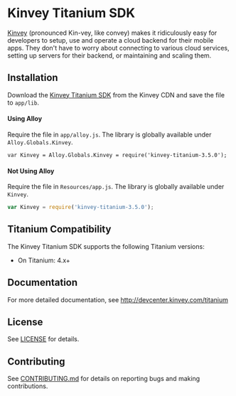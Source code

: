 # Kinvey Titanium SDK
[Kinvey](http://www.kinvey.com) (pronounced Kin-vey, like convey) makes it ridiculously easy for developers to setup, use and operate a cloud backend for their mobile apps. They don't have to worry about connecting to various cloud services, setting up servers for their backend, or maintaining and scaling them.

## Installation

Download the [Kinvey Titanium SDK](https://download.kinvey.com/js/kinvey-titanium-sdk-3.5.0.min.js) from the Kinvey CDN and save the file to `app/lib`.

#### Using Alloy

Require the file in `app/alloy.js`. The library is globally available under `Alloy.Globals.Kinvey`.

```javascritpt
var Kinvey = Alloy.Globals.Kinvey = require('kinvey-titanium-3.5.0');
```

#### Not Using Alloy

Require the file in `Resources/app.js`. The library is globally available under `Kinvey`.

```javascript
var Kinvey = require('kinvey-titanium-3.5.0');
```

## Titanium Compatibility

The Kinvey Titanium SDK supports the following Titanium versions:

- On Titanium: 4.x+

## Documentation

For more detailed documentation, see http://devcenter.kinvey.com/titanium

## License
See [LICENSE](LICENSE) for details.

## Contributing
See [CONTRIBUTING.md](CONTRIBUTING.md) for details on reporting bugs and making contributions.
